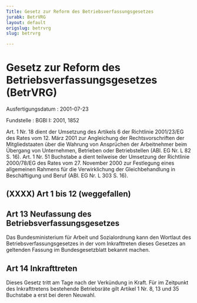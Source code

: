 ```yaml
---
Title: Gesetz zur Reform des Betriebsverfassungsgesetzes
jurabk: BetrVRG
layout: default
origslug: betrvrg
slug: betrvrg

---
```


# Gesetz zur Reform des Betriebsverfassungsgesetzes (BetrVRG)

Ausfertigungsdatum
:   2001-07-23

Fundstelle
:   BGBl I: 2001, 1852

Art. 1 Nr. 18 dient der Umsetzung des Artikels 6 der Richtlinie
2001/23/EG des Rates vom 12. März 2001 zur Angleichung der
Rechtsvorschriften der Mitgliedstaaten über die Wahrung von Ansprüchen
der Arbeitnehmer beim Übergang von Unternehmen, Betrieben oder
Betriebstellen (ABl. EG Nr. L 82 S. 16).
Art. 1 Nr. 51 Buchstabe a dient teilweise der Umsetzung der Richtlinie
2000/78/EG des Rates vom 27. November 2000 zur Festlegung eines
allgemeinen Rahmens für die Verwirklichung der Gleichbehandlung in
Beschäftigung und Beruf (ABl. EG Nr. L 303 S. 16).


## (XXXX) Art 1 bis 12 (weggefallen)


## Art 13 Neufassung des Betriebsverfassungsgesetzes

Das Bundesministerium für Arbeit und Sozialordnung kann den Wortlaut
des Betriebsverfassungsgesetzes in der vom Inkrafttreten dieses
Gesetzes an geltenden Fassung im Bundesgesetzblatt bekannt machen.


## Art 14 Inkrafttreten

Dieses Gesetz tritt am Tage nach der Verkündung in Kraft. Für im
Zeitpunkt des Inkrafttretens bestehende Betriebsräte gilt Artikel 1
Nr. 8, 13 und 35 Buchstabe a erst bei deren Neuwahl.

